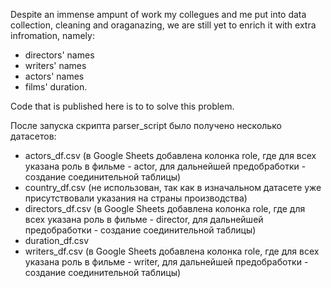 Despite an immense ampunt of work my collegues and me put into data collection, cleaning and oraganazing, we are still
yet to enrich it with extra infromation, namely: 
- directors' names
- writers' names
- actors' names
- films' duration.

Code that is published here is to to solve this problem. 

После запуска скрипта parser_script было получено несколько датасетов: 
- actors_df.csv (в Google Sheets добавлена колонка role, где для всех указана роль в фильме - actor, для дальнейшей предобработки - создание соединительной таблицы)
- country_df.csv (не использован, так как в изначальном датасете уже присутствовали указания на страны производства)
- directors_df.csv (в Google Sheets добавлена колонка role, где для всех указана роль в фильме - director, для дальнейшей предобработки - создание соединительной таблицы)
- duration_df.csv
- writers_df.csv (в Google Sheets добавлена колонка role, где для всех указана роль в фильме - writer, для дальнейшей предобработки - создание соединительной таблицы)
